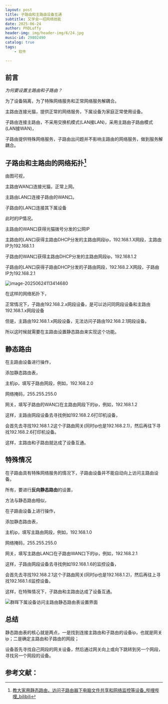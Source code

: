 ```yaml
---
layout: post
title: 子路由和主路由设备互通
subtitle: 又学会一招网络技能
date: 2025-06-24
author: PhDLuffy
header-img: img/header-img/6/24.jpg
music-id: 29802490
catalog: true
tags:
    - 软件

---
```


## 前言

*为何要设置主路由和子路由？*

为了设备隔离，为了特殊网络服务和正常网络服务解耦合。

主路由连接光猫，提供正常的网络服务，下属设备为家庭正常使用设备。

子路由连接主路由，不采用交换机模式(LAN接LAN)，采用主路由子路由模式(LAN接WAN)，

子路由提供特殊网络服务，子路由出问题并不影响主路由的网络服务，做到服务解耦合。

## 子路由和主路由的网络拓扑[^1]

由图可视，

主路由WAN口连接光猫，正常上网。

主路由LAN口连接子路由的WAN口。

子路由的LAN口连接其下属设备



此时的IP情况。

主路由的WAN口获得光猫拨号分发的公网IP

主路由的LAN口获得主路由DHCP分发的主路由网段ip，192.168.1.X网段，主路由IP为192.168.1.1

子路由的WAN口获得主路由DHCP分发的主路由网段ip，192.168.1.2

子路由的LAN口获得子路由DHCP分发的子路由网段，192.168.2.X网段，子路由IP为192.168.2.1

![image-20250624113414680](https://fastly.jsdelivr.net/gh/PhDLuffy/PicGo@master/img/202506241134779.png)

在这样的网络拓扑下，

正常情况下，子路由192.168.2.x网段设备，是可以访问同网段设备和主路由192.168.1.x网段设备

但是，主路由192.168.1.x网段设备，无法访问子路由192.168.2.1网段设备。

所以这时候就需要在主路由设置静态路由来实现这个功能。

## 静态路由

在主路由设备进行操作，

添加静态路由表，

主机ip，填写子路由网段，例如，192.168.2.0

网络掩码，255.255.255.0

网关，填写子路由的WAN口在主路由网段下的ip，例如，192.168.1.2



这样，主路由网段设备去寻找例如192.168.2.6打印机设备，

会首先去寻找192.168.1.2这个子路由网关(同时ip也是192.168.2.1)，然后再往下寻找192.168.2.6打印机设备。



这样，主路由和子路由就达成了设备互通。



## 特殊情况

在子路由具有特殊网络服务的情况下，子路由设备并不能自动向上访问主路由设备。

所有，要进行**反向静态路由**的设置，

方法与静态路由相似，



在子路由设备上进行操作，

添加静态路由表，

主机ip，填写主路由网段，例如，192.168.1.0

网络掩码，255.255.255.0

网关，填写主路由LAN口在子路由WAN口下的ip，例如，192.168.2.1



这样，子路由网段设备去寻找例如192.168.1.6的监控设备，

会首先去寻找192.168.2.1这个子路由网关(同时ip也是192.168.1.2)，然后再往上寻找192.168.1.6监控设备。



这样，在特殊情况下，子路由和主路由达成了设备互通。



![群晖下属设备访问主路由静态路由表设置界面](https://fastly.jsdelivr.net/gh/PhDLuffy/PicGo@master/img/202506241210792.png)



## 总结

静态路由表的核心就是两点，一是找到连接主路由和子路由的设备ip，也就是网关ip；二是确定主路由和子路由的网段；

设备首先寻找自己网段的网关设备，然后通过网关向上或向下跳转到另一个网段，寻找另一个网段的设备。

## 参考文献：

[^1]:[教大家用静态路由，访问子路由器下电脑文件共享和网络监控等设备_哔哩哔哩_bilibili](https://www.bilibili.com/video/BV1Xf4y1R7Rq/?spm_id_from=333.337.search-card.all.click&vd_source=ae43e31fa8b0a49f93dbb7dc012860f8)

